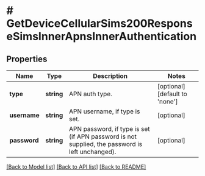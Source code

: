 # # GetDeviceCellularSims200ResponseSimsInnerApnsInnerAuthentication

## Properties

Name | Type | Description | Notes
------------ | ------------- | ------------- | -------------
**type** | **string** | APN auth type. | [optional] [default to 'none']
**username** | **string** | APN username, if type is set. | [optional]
**password** | **string** | APN password, if type is set (if APN password is not supplied, the password is left unchanged). | [optional]

[[Back to Model list]](../../README.md#models) [[Back to API list]](../../README.md#endpoints) [[Back to README]](../../README.md)
